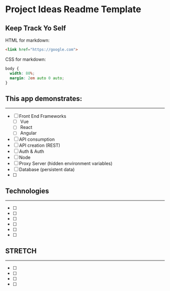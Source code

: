 # Project Ideas Readme Template
## Keep Track Yo Self

HTML for markdown:
```html
<link href="https://google.com">
```

CSS for markdown:
```css
body {
  width: 80%;
  margin: 2em auto 0 auto;
}
```

## This app demonstrates:
---
* [ ] Front End Frameworks
  * [ ] Vue
  * [ ] React
  * [ ] Angular
* [ ] API consumption
* [ ] API creation (REST)
* [ ] Auth & Auth
* [ ] Node
* [ ] Proxy Server (hidden environment variables)
* [ ] Database (persistent data)
* [ ] 

## Technologies
---
* [ ]
* [ ]
* [ ]
* [ ]
* [ ]
* [ ]

## STRETCH
---
* [ ] 
* [ ] 
* [ ] 
* [ ] 